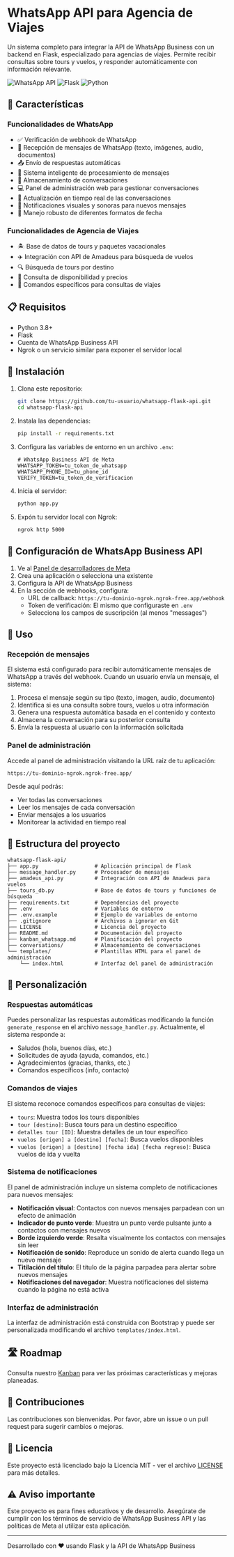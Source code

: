 # WhatsApp API para Agencia de Viajes

Un sistema completo para integrar la API de WhatsApp Business con un backend en Flask, especializado para agencias de viajes. Permite recibir consultas sobre tours y vuelos, y responder automáticamente con información relevante.

![WhatsApp API](https://img.shields.io/badge/WhatsApp-API-25D366?style=for-the-badge&logo=whatsapp&logoColor=white)
![Flask](https://img.shields.io/badge/Flask-000000?style=for-the-badge&logo=flask&logoColor=white)
![Python](https://img.shields.io/badge/Python-3776AB?style=for-the-badge&logo=python&logoColor=white)

## 🌟 Características

### Funcionalidades de WhatsApp
- ✅ Verificación de webhook de WhatsApp
- 📨 Recepción de mensajes de WhatsApp (texto, imágenes, audio, documentos)
- 📤 Envío de respuestas automáticas
- 🧠 Sistema inteligente de procesamiento de mensajes
- 💾 Almacenamiento de conversaciones
- 💻 Panel de administración web para gestionar conversaciones
- 🔄 Actualización en tiempo real de las conversaciones
- 🔔 Notificaciones visuales y sonoras para nuevos mensajes
- 📅 Manejo robusto de diferentes formatos de fecha

### Funcionalidades de Agencia de Viajes
- 🏝️ Base de datos de tours y paquetes vacacionales
- ✈️ Integración con API de Amadeus para búsqueda de vuelos
- 🔍 Búsqueda de tours por destino
- 📅 Consulta de disponibilidad y precios
- 💬 Comandos específicos para consultas de viajes

## 📋 Requisitos

- Python 3.8+
- Flask
- Cuenta de WhatsApp Business API
- Ngrok o un servicio similar para exponer el servidor local

## 🚀 Instalación

1. Clona este repositorio:
   ```bash
   git clone https://github.com/tu-usuario/whatsapp-flask-api.git
   cd whatsapp-flask-api
   ```

2. Instala las dependencias:
   ```bash
   pip install -r requirements.txt
   ```

3. Configura las variables de entorno en un archivo `.env`:
   ```
   # WhatsApp Business API de Meta
   WHATSAPP_TOKEN=tu_token_de_whatsapp
   WHATSAPP_PHONE_ID=tu_phone_id
   VERIFY_TOKEN=tu_token_de_verificacion
   ```

4. Inicia el servidor:
   ```bash
   python app.py
   ```

5. Expón tu servidor local con Ngrok:
   ```bash
   ngrok http 5000
   ```

## 🔧 Configuración de WhatsApp Business API

1. Ve al [Panel de desarrolladores de Meta](https://developers.facebook.com/)
2. Crea una aplicación o selecciona una existente
3. Configura la API de WhatsApp Business
4. En la sección de webhooks, configura:
   - URL de callback: `https://tu-dominio-ngrok.ngrok-free.app/webhook`
   - Token de verificación: El mismo que configuraste en `.env`
   - Selecciona los campos de suscripción (al menos "messages")

## 💬 Uso

### Recepción de mensajes

El sistema está configurado para recibir automáticamente mensajes de WhatsApp a través del webhook. Cuando un usuario envía un mensaje, el sistema:

1. Procesa el mensaje según su tipo (texto, imagen, audio, documento)
2. Identifica si es una consulta sobre tours, vuelos u otra información
3. Genera una respuesta automática basada en el contenido y contexto
4. Almacena la conversación para su posterior consulta
5. Envía la respuesta al usuario con la información solicitada

### Panel de administración

Accede al panel de administración visitando la URL raíz de tu aplicación:
```
https://tu-dominio-ngrok.ngrok-free.app/
```

Desde aquí podrás:
- Ver todas las conversaciones
- Leer los mensajes de cada conversación
- Enviar mensajes a los usuarios
- Monitorear la actividad en tiempo real

## 📝 Estructura del proyecto

```
whatsapp-flask-api/
├── app.py                  # Aplicación principal de Flask
├── message_handler.py      # Procesador de mensajes
├── amadeus_api.py          # Integración con API de Amadeus para vuelos
├── tours_db.py             # Base de datos de tours y funciones de búsqueda
├── requirements.txt        # Dependencias del proyecto
├── .env                    # Variables de entorno
├── .env.example            # Ejemplo de variables de entorno
├── .gitignore              # Archivos a ignorar en Git
├── LICENSE                 # Licencia del proyecto
├── README.md               # Documentación del proyecto
├── kanban_whatsapp.md      # Planificación del proyecto
├── conversations/          # Almacenamiento de conversaciones
└── templates/              # Plantillas HTML para el panel de administración
    └── index.html          # Interfaz del panel de administración
```

## 🧱 Personalización

### Respuestas automáticas

Puedes personalizar las respuestas automáticas modificando la función `generate_response` en el archivo `message_handler.py`. Actualmente, el sistema responde a:

- Saludos (hola, buenos días, etc.)
- Solicitudes de ayuda (ayuda, comandos, etc.)
- Agradecimientos (gracias, thanks, etc.)
- Comandos específicos (info, contacto)

### Comandos de viajes

El sistema reconoce comandos específicos para consultas de viajes:

- `tours`: Muestra todos los tours disponibles
- `tour [destino]`: Busca tours para un destino específico
- `detalles tour [ID]`: Muestra detalles de un tour específico
- `vuelos [origen] a [destino] [fecha]`: Busca vuelos disponibles
- `vuelos [origen] a [destino] [fecha ida] [fecha regreso]`: Busca vuelos de ida y vuelta

### Sistema de notificaciones

El panel de administración incluye un sistema completo de notificaciones para nuevos mensajes:

- **Notificación visual**: Contactos con nuevos mensajes parpadean con un efecto de animación
- **Indicador de punto verde**: Muestra un punto verde pulsante junto a contactos con mensajes nuevos
- **Borde izquierdo verde**: Resalta visualmente los contactos con mensajes sin leer
- **Notificación de sonido**: Reproduce un sonido de alerta cuando llega un nuevo mensaje
- **Titilación del título**: El título de la página parpadea para alertar sobre nuevos mensajes
- **Notificaciones del navegador**: Muestra notificaciones del sistema cuando la página no está activa

### Interfaz de administración

La interfaz de administración está construida con Bootstrap y puede ser personalizada modificando el archivo `templates/index.html`.

## 🛣️ Roadmap

Consulta nuestro [Kanban](kanban_whatsapp.md) para ver las próximas características y mejoras planeadas.

## 🤝 Contribuciones

Las contribuciones son bienvenidas. Por favor, abre un issue o un pull request para sugerir cambios o mejoras.

## 📄 Licencia

Este proyecto está licenciado bajo la Licencia MIT - ver el archivo [LICENSE](LICENSE) para más detalles.

## ⚠️ Aviso importante

Este proyecto es para fines educativos y de desarrollo. Asegúrate de cumplir con los términos de servicio de WhatsApp Business API y las políticas de Meta al utilizar esta aplicación.

---

Desarrollado con ❤️ usando Flask y la API de WhatsApp Business
